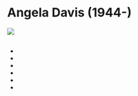# Angela Davis (1944-)

![](https://www.calpoly.edu/sites/calpoly.edu/files/styles/width_2048px/public/2020-03/angela%20davis_5x7_19.jpg?itok=EbHT14kc)

## 

* []()
* []()
* []()
* []()
* []()
* []()
